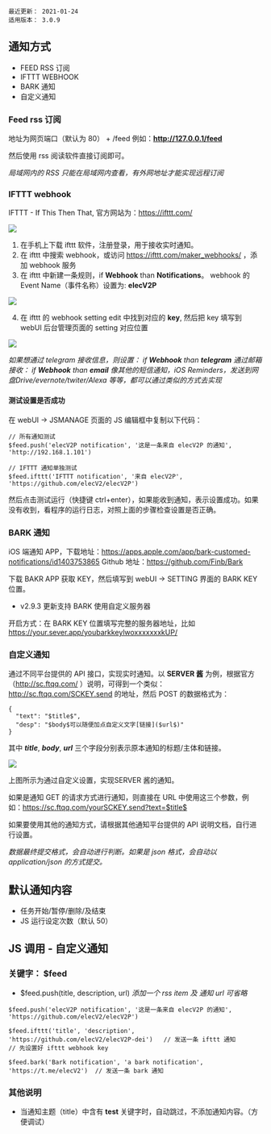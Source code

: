 ```
最近更新： 2021-01-24
适用版本： 3.0.9
```

## 通知方式

- FEED RSS 订阅
- IFTTT WEBHOOK
- BARK 通知
- 自定义通知

### Feed rss 订阅

地址为网页端口（默认为 80） + /feed
例如：**http://127.0.0.1/feed**

然后使用 rss 阅读软件直接订阅即可。

*局域网内的 RSS 只能在局域网内查看，有外网地址才能实现远程订阅*

### IFTTT webhook

IFTTT - If This Then That, 官方网站为：https://ifttt.com/

![](https://raw.githubusercontent.com/elecV2/elecV2P-dei/master/docs/res/iftttnotify.png)

1. 在手机上下载 ifttt 软件，注册登录，用于接收实时通知。
2. 在 ifttt 中搜索 webhook，或访问 https://ifttt.com/maker_webhooks/ ，添加 webhook 服务
3. 在 ifttt 中新建一条规则，if **Webhook** than **Notifications**。 webhook 的 Event Name（事件名称）设置为: **elecV2P**

![](https://raw.githubusercontent.com/elecV2/elecV2P-dei/master/docs/res/setiftttm.jpg)

4. 在 ifttt 的 webhook setting edit 中找到对应的 **key**, 然后把 key 填写到 webUI 后台管理页面的 setting 对应位置

![](https://raw.githubusercontent.com/elecV2/elecV2P-dei/master/docs/res/setifttt.png)

*如果想通过 telegram 接收信息，则设置： if **Webhook** than **telegram***
*通过邮箱接收： if **Webhook** than **email***
*像其他的短信通知，iOS Reminders，发送到网盘Drive/evernote/twiter/Alexa 等等，都可以通过类似的方式去实现*

#### 测试设置是否成功

在 webUI -> JSMANAGE 页面的 JS 编辑框中复制以下代码：

``` JS
// 所有通知测试
$feed.push('elecV2P notification', '这是一条来自 elecV2P 的通知', 'http://192.168.1.101')

// IFTTT 通知单独测试
$feed.ifttt('IFTTT notification', '来自 elecV2P', 'https://github.com/elecV2/elecV2P')
```

然后点击测试运行（快捷键 ctrl+enter），如果能收到通知，表示设置成功。如果没有收到，看程序的运行日志，对照上面的步骤检查设置是否正确。

### BARK 通知

iOS 端通知 APP，下载地址：https://apps.apple.com/app/bark-customed-notifications/id1403753865
Github 地址：https://github.com/Finb/Bark

下载 BAKR APP 获取 KEY，然后填写到 webUI -> SETTING 界面的 BARK KEY 位置。

* v2.9.3 更新支持 BARK 使用自定义服务器

开启方式：在 BARK KEY 位置填写完整的服务器地址，比如 https://your.sever.app/youbarkkeylwoxxxxxxxkUP/

### 自定义通知

通过不同平台提供的 API 接口，实现实时通知。以 **SERVER 酱** 为例，根据官方（http://sc.ftqq.com/ ）说明，可得到一个类似：http://sc.ftqq.com/SCKEY.send 的地址，然后 POST 的数据格式为：

```
{
  "text": "$title$",
  "desp": "$body$可以随便加点自定义文字[链接]($url$)"
}
```

其中 **$title$**, **$body$**, **$url$** 三个字段分别表示原本通知的标题/主体和链接。

![](https://raw.githubusercontent.com/elecV2/elecV2P-dei/master/docs/res/custnotify.png)

上图所示为通过自定义设置，实现SERVER 酱的通知。

如果是通知 GET 的请求方式进行通知，则直接在 URL 中使用这三个参数，例如：https://sc.ftqq.com/yourSCKEY.send?text=$title$

如果要使用其他的通知方式，请根据其他通知平台提供的 API 说明文档，自行进行设置。

*数据最终提交格式，会自动进行判断。如果是 json 格式，会自动以 application/json 的方式提交。*

## 默认通知内容

- 任务开始/暂停/删除/及结束
- JS 运行设定次数（默认 50）

## JS 调用 - 自定义通知

### 关键字： $feed

- $feed.push(title, description, url)
*添加一个 rss item 及 通知*
*url 可省略*

``` JS example
$feed.push('elecV2P notification', '这是一条来自 elecV2P 的通知', 'https://github.com/elecV2/elecV2P')

$feed.ifttt('title', 'description', 'https://github.com/elecV2/elecV2P-dei')   // 发送一条 ifttt 通知
// 先设置好 ifttt webhook key

$feed.bark('Bark notification', 'a bark notification', 'https://t.me/elecV2')  // 发送一条 bark 通知
```

### 其他说明

- 当通知主题（title）中含有 **test** 关键字时，自动跳过，不添加通知内容。（方便调试）